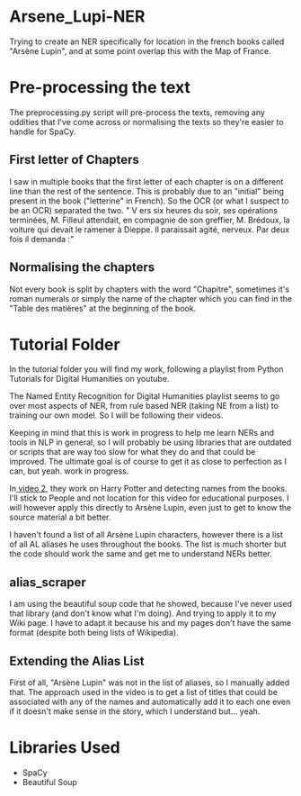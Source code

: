 # Arsene_Lupi-NER

Trying to create an NER specifically for location in the french books called "Arsène Lupin", and at some point overlap this with the Map of France.

# Pre-processing the text

The preprocessing.py script will pre-process the texts, removing any oddities that I've come across or normalising the texts so they're easier to handle for SpaCy.

## First letter of Chapters

I saw in multiple books that the first letter of each chapter is on a different line than the rest of the sentence. This is probably due to an "initial" being present in the book ("letterine" in French). So the OCR (or what I suspect to be an OCR) separated the two.
"
V
ers six heures du soir, ses opérations terminées, M. Filleul attendait, en compagnie de son greffier, M. Brédoux, la voiture qui devait le ramener à Dieppe. Il paraissait agité, nerveux. Par deux fois il demanda :"


## Normalising the chapters

Not every book is split by chapters with the word "Chapitre", sometimes it's roman numerals or simply the name of the chapter which you can find in the "Table des matières" at the beginning of the book.

# Tutorial Folder

In the tutorial folder you will find my work, following a playlist from Python Tutorials for Digital Humanities on youtube.

The Named Entity Recognition for Digital Humanities playlist seems to go over most aspects of NER, from rule based NER (taking NE from a list) to training our own model. So I will be following their videos.

Keeping in mind that this is work in progress to help me learn NERs and tools in NLP in general, so I will probably be using libraries that are outdated or scripts that are way too slow for what they do and that could be improved. The ultimate goal is of course to get it as close to perfection as I can, but yeah. work in progress.

In[ video 2](https://www.youtube.com/watch?v=O_2uq0sdCQo&list=PL2VXyKi-KpYs1bSnT8bfMFyGS-wMcjesM&index=2), they work on Harry Potter and detecting names from the books. I'll stick to People and not location for this video for educational purposes. I will however apply this directly to Arsène Lupin, even just to get to know the source material a bit better.

I haven't found a list of all Arsène Lupin characters, however there is a list of all AL aliases he uses throughout the books. The list is much shorter but the code should work the same and get me to understand NERs better.

## alias_scraper

I am using the beautiful soup code that he showed, because I've never used that library (and don't know what I'm doing). And trying to apply it to my Wiki page. I have to adapt it because his and my pages don't have the same format (despite both being lists of Wikipedia).

## Extending the Alias List

First of all, "Arsène Lupin" was not in the list of aliases, so I manually added that. The approach used in the video is to get a list of titles that could be associated with any of the names and automatically add it to each one even if it doesn't make sense in the story, which I understand but... yeah. 



# Libraries Used
 
 - SpaCy
 - Beautiful Soup
